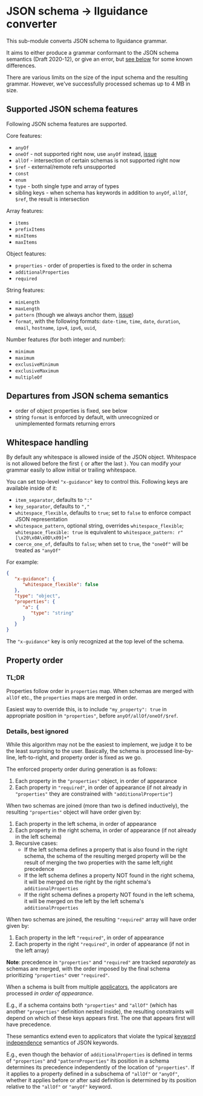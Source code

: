 # JSON schema -> llguidance converter

This sub-module converts JSON schema to llguidance grammar.

It aims to either produce a grammar conformant to the JSON schema semantics (Draft 2020-12), or give an error,
but [see below](#departures-from-json-schema-semantics) for some known differences.

There are various limits on the size of the input schema and the resulting grammar.
However, we've successfully processed schemas up to 4 MB in size.

## Supported JSON schema features

Following JSON schema features are supported.

Core features:

- `anyOf`
- `oneOf` - not supported right now, use `anyOf` instead, [issue](https://github.com/microsoft/llguidance/issues/77)
- `allOf` - intersection of certain schemas is not supported right now
- `$ref` - external/remote refs unsupported
- `const`
- `enum`
- `type` - both single type and array of types
- sibling keys - when schema has keywords in addition to `anyOf`, `allOf`, `$ref`, the result is intersection

Array features:

- `items`
- `prefixItems`
- `minItems`
- `maxItems`

Object features:

- `properties` - order of properties is fixed to the order in schema
- `additionalProperties`
- `required`

String features:

- `minLength`
- `maxLength`
- `pattern` (though we always anchor them, [issue](https://github.com/microsoft/llguidance/issues/66))
- `format`, with the following formats: `date-time`, `time`, `date`, `duration`, `email`, `hostname`, `ipv4`, `ipv6`, `uuid`,

Number features (for both integer and number):

- `minimum`
- `maximum`
- `exclusiveMinimum`
- `exclusiveMaximum`
- `multipleOf`

## Departures from JSON schema semantics

- order of object properties is fixed, see below
- string `format` is enforced by default, with unrecognized or unimplemented formats returning errors

## Whitespace handling

By default any whitespace is allowed inside of the JSON object.
Whitespace is not allowed before the first `{` or after the last `}`.
You can modify your grammar easily to allow initial or trailing whitespace.

You can set top-level `"x-guidance"` key to control this.
Following keys are available inside of it:

- `item_separator`, defaults to `":"`
- `key_separator`, defaults to `","`
- `whitespace_flexible`, defaults to `true`; set to `false` to enforce compact JSON representation
- `whitespace_pattern`, optional string, overrides `whitespace_flexible`;
  `whitespace_flexible: true` is equivalent to `whitespace_pattern: r"[\x20\x0A\x0D\x09]+"`
- `coerce_one_of`, defaults to `false`; when set to `true`, the `"oneOf"` will be treated as `"anyOf"`

For example:

```json
{
   "x-guidance": {
      "whitespace_flexible": false
   },
   "type": "object",
   "properties": {
      "a": {
         "type": "string"
      }
   }
}
```

The `"x-guidance"` key is only recognized at the top level of the schema.


## Property order

### TL;DR

Properties follow order in `properties` map.
When schemas are merged with `allOf` etc., the `properties` maps are merged in order.

Easiest way to override this, is to include `"my_property": true` in appropriate position in `"properties"`,
before `anyOf/allOf/oneOf/$ref`.

### Details, best ignored

While this algorithm may not be the easiest to implement, we judge it to be the least surprising to the user.
Basically, the schema is processed line-by-line, left-to-right, and property order is fixed as we go.

The enforced property order during generation is as follows:
1. Each property in the `"properties"` object, in order of appearance
2. Each property in `"required"`, in order of appearance (if not already in `"properties"` they are constrained with `"additionalPropertie"`)

When two schemas are joined (more than two is defined inductively), the resulting `"properties"` object will have order given by:
1. Each property in the left schema, in order of appearance
2. Each property in the right schema, in order of appearance (if not already in the left schema)
3. Recursive cases: 
   - If the left schema defines a property that is also found in the right schema, the schema of the resulting merged property will be the result of merging the two properties with the same left,right precedence
   - If the left schema defines a property NOT found in the right schema, it will be merged on the right by the right schema's `additionalProperties`
   - If the right schema defines a property NOT found in the left schema, it will be merged on the left by the left schema's `additionalProperties`

When two schemas are joined, the resulting `"required"` array will have order given by:
1. Each property in the left `"required"`, in order of appearance
2. Each property in the right `"required"`, in order of appearance (if not in the left array)

**Note**: precedence in `"properties"` and `"required"` are tracked *separately* as schemas are merged, with the order imposed by the final schema prioritizing `"properties"` over `"required"`.

When a schema is built from multiple [applicators](https://json-schema.org/draft/2020-12/vocab/applicator), the applicators are processed *in order of appearance*.

E.g., if a schema contains both `"properties"` and `"allOf"` (which has another `"properties"` definition nested inside), the resulting constraints will depend on which of these keys appears first. The one that appears first will have precedence.

These semantics extend even to applicators that violate the typical [keyword independence](https://json-schema.org/draft/2020-12/json-schema-core#section-10.1) semantics of JSON keywords.

E.g., even though the behavior of `additionalProperties` is defined in terms of `"properties"` and `"patternProperties"` its position in a schema determines its precedence independently of the location of `"properties"`. If it applies to a property defined in a subschema of `"allOf"` or `"anyOf"`, whether it applies before or after said definition is determined by its position relative to the `"allOf"` or `"anyOf"` keyword.
